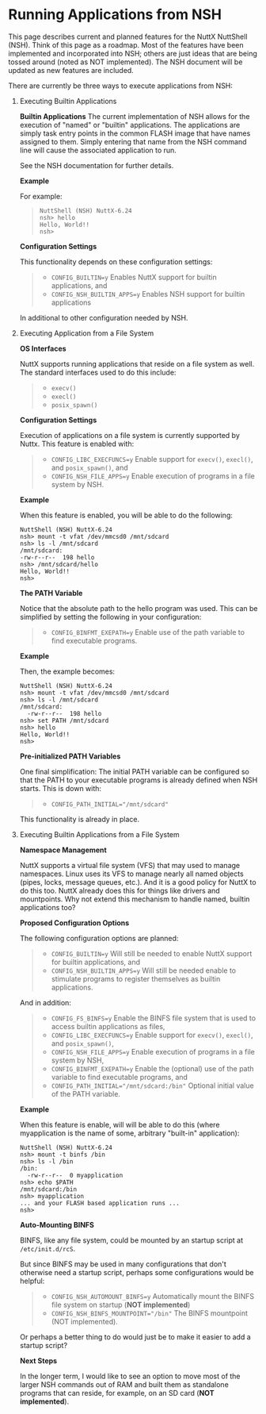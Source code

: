 Running Applications from NSH
=============================

This page describes current and planned features for the NuttX NuttShell
(NSH). Think of this page as a roadmap. Most of the features have been
implemented and incorporated into NSH; others are just ideas that are
being tossed around (noted as NOT implemented). The NSH document will be
updated as new features are included.

There are currently be three ways to execute applications from NSH:

1.  Executing Builtin Applications

    **Builtin Applications** The current implementation of NSH allows
    for the execution of \"named\" or \"builtin\" applications. The
    applications are simply task entry points in the common FLASH image
    that have names assigned to them. Simply entering that name from the
    NSH command line will cause the associated application to run.

    See the NSH documentation for further details.

    **Example**

    For example:

    > ``` {.bash}
    > NuttShell (NSH) NuttX-6.24
    > nsh> hello
    > Hello, World!!
    > nsh>
    > ```

    **Configuration Settings**

    This functionality depends on these configuration settings:

    > -   `CONFIG_BUILTIN=y` Enables NuttX support for builtin
    >     applications, and
    > -   `CONFIG_NSH_BUILTIN_APPS=y` Enables NSH support for builtin
    >     applications

    In additional to other configuration needed by NSH.

2.  Executing Application from a File System

    **OS Interfaces**

    NuttX supports running applications that reside on a file system as
    well. The standard interfaces used to do this include:

    > -   `execv()`
    > -   `execl()`
    > -   `posix_spawn()`

    **Configuration Settings**

    Execution of applications on a file system is currently supported by
    Nuttx. This feature is enabled with:

    > -   `CONFIG_LIBC_EXECFUNCS=y` Enable support for `execv()`,
    >     `execl()`, and `posix_spawn()`, and
    > -   `CONFIG_NSH_FILE_APPS=y` Enable execution of programs in a
    >     file system by NSH.

    **Example**

    When this feature is enabled, you will be able to do the following:

    ``` {.bash}
    NuttShell (NSH) NuttX-6.24
    nsh> mount -t vfat /dev/mmcsd0 /mnt/sdcard
    nsh> ls -l /mnt/sdcard
    /mnt/sdcard:
    -rw-r--r--  198 hello
    nsh> /mnt/sdcard/hello
    Hello, World!!
    nsh>
    ```

    **The PATH Variable**

    Notice that the absolute path to the hello program was used. This
    can be simplified by setting the following in your configuration:

    > -   `CONFIG_BINFMT_EXEPATH=y` Enable use of the path variable to
    >     find executable programs.

    **Example**

    Then, the example becomes:

    ``` {.bash}
    NuttShell (NSH) NuttX-6.24
    nsh> mount -t vfat /dev/mmcsd0 /mnt/sdcard
    nsh> ls -l /mnt/sdcard
    /mnt/sdcard:
      -rw-r--r--  198 hello
    nsh> set PATH /mnt/sdcard
    nsh> hello
    Hello, World!!
    nsh>
    ```

    **Pre-initialized PATH Variables**

    One final simplification: The initial PATH variable can be
    configured so that the PATH to your executable programs is already
    defined when NSH starts. This is down with:

    > -   `CONFIG_PATH_INITIAL="/mnt/sdcard"`

    This functionality is already in place.

3.  Executing Builtin Applications from a File System

    **Namespace Management**

    NuttX supports a virtual file system (VFS) that may used to manage
    namespaces. Linux uses its VFS to manage nearly all named objects
    (pipes, locks, message queues, etc.). And it is a good policy for
    NuttX to do this too. NuttX already does this for things like
    drivers and mountpoints. Why not extend this mechanism to handle
    named, builtin applications too?

    **Proposed Configuration Options**

    The following configuration options are planned:

    > -   `CONFIG_BUILTIN=y` Will still be needed to enable NuttX
    >     support for builtin applications, and
    > -   `CONFIG_NSH_BUILTIN_APPS=y` Will still be needed enable to
    >     stimulate programs to register themselves as builtin
    >     applications.

    And in addition:

    > -   `CONFIG_FS_BINFS=y` Enable the BINFS file system that is used
    >     to access builtin applications as files,
    > -   `CONFIG_LIBC_EXECFUNCS=y` Enable support for `execv()`,
    >     `execl()`, and `posix_spawn()`,
    > -   `CONFIG_NSH_FILE_APPS=y` Enable execution of programs in a
    >     file system by NSH,
    > -   `CONFIG_BINFMT_EXEPATH=y` Enable the (optional) use of the
    >     path variable to find executable programs, and
    > -   `CONFIG_PATH_INITIAL="/mnt/sdcard:/bin"` Optional initial
    >     value of the PATH variable.

    **Example**

    When this feature is enable, will will be able to do this (where
    myapplication is the name of some, arbitrary \"built-in\"
    application):

    ``` {.bash}
    NuttShell (NSH) NuttX-6.24
    nsh> mount -t binfs /bin
    nsh> ls -l /bin
    /bin:
      -rw-r--r--  0 myapplication
    nsh> echo $PATH
    /mnt/sdcard:/bin
    nsh> myapplication
    ... and your FLASH based application runs ...
    nsh>
    ```

    **Auto-Mounting BINFS**

    BINFS, like any file system, could be mounted by an startup script
    at `/etc/init.d/rcS`.

    But since BINFS may be used in many configurations that don\'t
    otherwise need a startup script, perhaps some configurations would
    be helpful:

    > -   `CONFIG_NSH_AUTOMOUNT_BINFS=y` Automatically mount the BINFS
    >     file system on startup (**NOT implemented**)
    > -   `CONFIG_NSH_BINFS_MOUNTPOINT="/bin"` The BINFS mountpoint (NOT
    >     implemented).

    Or perhaps a better thing to do would just be to make it easier to
    add a startup script?

    **Next Steps**

    In the longer term, I would like to see an option to move most of
    the larger NSH commands out of RAM and built them as standalone
    programs that can reside, for example, on an SD card (**NOT
    implemented**).
